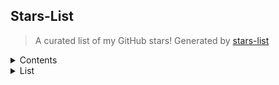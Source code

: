 ## Stars-List
> A curated list of my GitHub stars! Generated by [stars-list](https://github.com/anlzou/stars-list)

<details><summary>Contents</summary>
- [C++](##C++)
- [CSS](##CSS)
- [HTML](##HTML)
- [Java](##Java)
- [JavaScript](##JavaScript)
- [Makefile](##Makefile)
- [Python](##Python)
- [Shell](##Shell)
- [TypeScript](##TypeScript)
- [Vue](##Vue)
</details>

<details><summary>List</summary>
## C++
- [taichi-dev/taichi](https://github.com/taichi-dev/taichi) - Productive & portable programming language for high-performance, sparse & differentiable computing
## CSS
- [jdan/98.css](https://github.com/jdan/98.css) - A design system for building faithful recreations of old UIs
## HTML
- [chokcoco/magicCss](https://github.com/chokcoco/magicCss) - CSS3奇思妙想，单标签实现各类图形
- [bennettfeely/bennett](https://github.com/bennettfeely/bennett) - My websites
## Java
- [CyC2018/CS-Notes](https://github.com/CyC2018/CS-Notes) - 

- [doocs/advanced-java](https://github.com/doocs/advanced-java) -  技术面试必备基础知识、Leetcode、计算机操作系统、计算机网络、系统设计、Java、Python、C++
- [kon9chunkit/GitHub-Chinese-Top-Charts](https://github.com/kon9chunkit/GitHub-Chinese-Top-Charts) - 

- [halo-dev/halo](https://github.com/halo-dev/halo) -  互联网 Java 工程师进阶知识完全扫盲：涵盖高并发、分布式、高可用、微服务、海量数据处理等领域知识，后端同学必看，前端同学也可学习
- [Antabot/White-Jotter](https://github.com/Antabot/White-Jotter) - 

- [enilu/web-flash](https://github.com/enilu/web-flash) -  GitHub中文排行榜，帮助你发现高分优秀中文项目、更高效地吸收国人的优秀经验成果；榜单每周更新一次，敬请关注！
- [ProceduralZC/pointZSXY](https://github.com/ProceduralZC/pointZSXY) - 

## JavaScript
- [apache/incubator-echarts](https://github.com/apache/incubator-echarts) - A powerful, interactive charting and visualization library for browser
- [transloadit/uppy](https://github.com/transloadit/uppy) - The next open source file uploader for web browsers 
- [sampotts/plyr](https://github.com/sampotts/plyr) - 

- [fingerprintjs/fingerprintjs2](https://github.com/fingerprintjs/fingerprintjs2) - A simple HTML5, YouTube and Vimeo player
- [jupyterlab/jupyterlab](https://github.com/jupyterlab/jupyterlab) - Modern & flexible browser fingerprinting library
- [cmiscm/leonsans](https://github.com/cmiscm/leonsans) - JupyterLab computational environment.
- [metafizzy/zdog](https://github.com/metafizzy/zdog) - Leon Sans is a geometric sans-serif typeface made with code in 2019 by Jongmin Kim.
- [ElemeFE/v-charts](https://github.com/ElemeFE/v-charts) - Flat, round, designer-friendly pseudo-3D engine for canvas & SVG
- [timqian/chinese-independent-blogs](https://github.com/timqian/chinese-independent-blogs) - 基于 Vue2.0 和 ECharts 封装的图表组件
- [plotly/falcon](https://github.com/plotly/falcon) - 

- [mengshukeji/Luckysheet](https://github.com/mengshukeji/Luckysheet) - 中文独立博客列表
- [OBKoro1/koro1FileHeader](https://github.com/OBKoro1/koro1FileHeader) - Free, open-source SQL client for Windows and Mac 
- [coreui/coreui-icons](https://github.com/coreui/coreui-icons) - 

- [pchen66/panolens.js](https://github.com/pchen66/panolens.js) - Luckysheet is an online spreadsheet like excel that is powerful, simple to configure, and completely open source.
- [mayeaux/videodownloader](https://github.com/mayeaux/videodownloader) - 在vscode中用于生成文件头部注释和函数注释的插件，经过多版迭代后，插件：支持所有主流语言,功能强大，灵活方便，文档齐全，食用简单！觉得插件不错的话，点击右上角给个Star
- [ColinEspinas/darken](https://github.com/ColinEspinas/darken) - 呀~
- [Mongkii/RMind](https://github.com/Mongkii/RMind) - CoreUI Free Icons - Premium designed free icon set with marks in SVG, Webfont and raster formats
- [vortesnail/qier-player](https://github.com/vortesnail/qier-player) - Javascript panorama viewer based on Three.js
## Makefile
- [jobbole/awesome-python-cn](https://github.com/jobbole/awesome-python-cn) - Python资源大全中文版，包括：Web框架、网络爬虫、模板引擎、数据库、数据可视化、图片处理等，由伯乐在线持续更新。
## Python
- [521xueweihan/HelloGitHub](https://github.com/521xueweihan/HelloGitHub) - 

- [fxsjy/jieba](https://github.com/fxsjy/jieba) -  Find pearls on open-source seashore 分享 GitHub 上有趣、入门级的开源项目
- [pyecharts/pyecharts](https://github.com/pyecharts/pyecharts) - 结巴中文分词
- [wistbean/learn_python3_spider](https://github.com/wistbean/learn_python3_spider) - 

- [tebelorg/RPA-Python](https://github.com/tebelorg/RPA-Python) -  Python Echarts Plotting Library
- [maguowei/starred](https://github.com/maguowei/starred) - python爬虫教程系列、从0到1学习python爬虫，包括浏览器抓包，手机APP抓包，如 fiddler、mitmproxy，各种爬虫涉及的模块的使用，如：requests、beautifulSoup、selenium、appium、scrapy等，以及IP代理，验证码识别，Mysql，MongoDB数据库的python使用，多线程多进程爬虫的使用，css 爬虫加密逆向破解，JS爬虫逆向，…
- [JustDoPython/python-examples](https://github.com/JustDoPython/python-examples) - Python package for RPA (robotic process automation)
## Shell
- [nvm-sh/nvm](https://github.com/nvm-sh/nvm) - Node Version Manager - POSIX-compliant bash script to manage multiple active node.js versions
## TypeScript
- [cdr/code-server](https://github.com/cdr/code-server) - VS Code in the browser
- [excalidraw/excalidraw](https://github.com/excalidraw/excalidraw) - Virtual whiteboard for sketching hand-drawn like diagrams
- [cyrildiagne/ar-cutpaste](https://github.com/cyrildiagne/ar-cutpaste) - Cut and paste your surroundings using AR
- [CopyTranslator/CopyTranslator](https://github.com/CopyTranslator/CopyTranslator) - Foreign language reading and translation assistant based on copy and translate.
- [vortesnail/qier-progress](https://github.com/vortesnail/qier-progress) - 

## Vue
- [chuzhixin/vue-admin-beautiful](https://github.com/chuzhixin/vue-admin-beautiful) - 

- [Haixiang6123/overwatch-ui](https://github.com/Haixiang6123/overwatch-ui) - vue-admin-beautiful是一款基于vue+element-ui的绝佳的中后台前端开发管理框架（基于vue/cli 4 最新版，同时支持电脑，手机，平板）,他同时是拥有100+页面的大型vue前端单页应用,长期更新维护,感谢您的star,我一直在努力 Vue admin beautiful is an excellent front-end development framew…
</details>